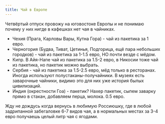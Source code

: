 ```yaml
---
title: Чай в Европе
---
```


Четвёртый отпуск провожу на юговостоке Европы и не понимаю почему у них нигде в кафешках нет чая в чайниках.

- Чехия (Прага, Карловы Вары, Кутна Гора) - чай из пакетика за 1 евро.
- Черногория (Будва, Тиват, Цетинья, Подгорица, ещё пара небольших городков) - чай из пакетика за 1-1.5 евро, НО почти везде с мёдом.
- Кипр. В Айя-Напе чай из пакетика за 1.5-2 евро, в Никосии тоже чай из пакетика, но пакетик можно выбрать.
- Сербия - чай из пакетика за 1.5-2.5 евро, мёд только в ресторанах. Иногда используют полустаканы-получайники. В музеях есть заварочные чайники, видимо это для них уже история былых цивилизаций.
- Индия (окрестности Гоа) - пакетик? Нахер пакетик, сыпем заварку прямо в стакан, добавляем перца, молока. 0.5 евро.

Жду не дождусь когда вернусь в любимую Россиюшку, где в любой задрипанной забегаловке 6-7 видов чая, а в нормальных местах за 3-4 евро получаешь целый литр чая с ягодами.
